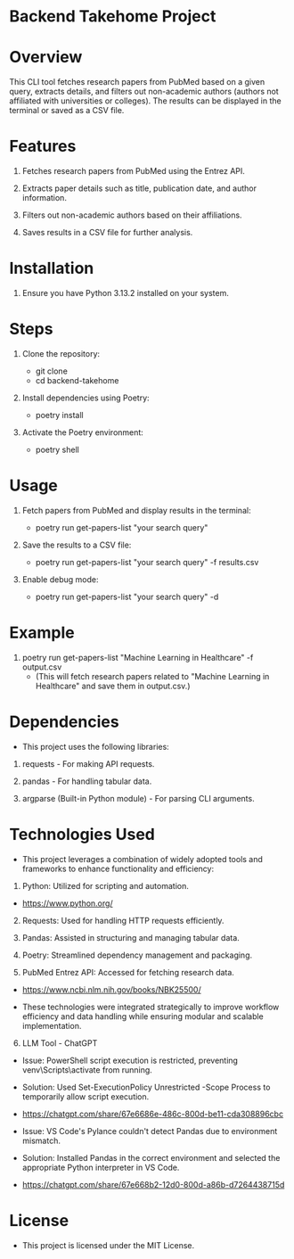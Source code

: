 # Backend Takehome Project

# Overview 

This CLI tool fetches research papers from PubMed based on a given query, extracts details, and filters out non-academic authors (authors not affiliated with universities or colleges). The results can be displayed in the terminal or saved as a CSV file. 

# Features

1. Fetches research papers from PubMed using the Entrez API.

2. Extracts paper details such as title, publication date, and author information.

3. Filters out non-academic authors based on their affiliations.

4. Saves results in a CSV file for further analysis.

# Installation

1. Ensure you have Python 3.13.2 installed on your system.

# Steps

1. Clone the repository:
   - git clone <repository-url>
   - cd backend-takehome

2. Install dependencies using Poetry:
   - poetry install

3. Activate the Poetry environment:
   - poetry shell

# Usage

1. Fetch papers from PubMed and display results in the terminal:
   - poetry run get-papers-list "your search query"

2. Save the results to a CSV file:
   - poetry run get-papers-list "your search query" -f results.csv

3. Enable debug mode:
   - poetry run get-papers-list "your search query" -d

# Example

1. poetry run get-papers-list "Machine Learning in Healthcare" -f output.csv
   - (This will fetch research papers related to "Machine Learning in Healthcare" and save them in output.csv.)

# Dependencies

- This project uses the following libraries:

1. requests - For making API requests.

2. pandas - For handling tabular data.

3. argparse (Built-in Python module) - For parsing CLI arguments.

# Technologies Used

- This project leverages a combination of widely adopted tools and frameworks to enhance functionality and efficiency:

1. Python: Utilized for scripting and automation. 
- https://www.python.org/

2. Requests: Used for handling HTTP requests efficiently. 

3. Pandas: Assisted in structuring and managing tabular data. 

4. Poetry: Streamlined dependency management and packaging. 

5. PubMed Entrez API: Accessed for fetching research data. 
- https://www.ncbi.nlm.nih.gov/books/NBK25500/

- These technologies were integrated strategically to improve workflow efficiency and data handling while ensuring modular and scalable implementation.

6. LLM Tool - ChatGPT

- Issue: PowerShell script execution is restricted, preventing venv\Scripts\activate from running.
- Solution: Used Set-ExecutionPolicy Unrestricted -Scope Process to temporarily allow script execution.
- https://chatgpt.com/share/67e6686e-486c-800d-be11-cda308896cbc

- Issue: VS Code's Pylance couldn't detect Pandas due to environment mismatch.
- Solution: Installed Pandas in the correct environment and selected the appropriate Python interpreter in VS Code.
- https://chatgpt.com/share/67e668b2-12d0-800d-a86b-d7264438715d


# License

- This project is licensed under the MIT License.
